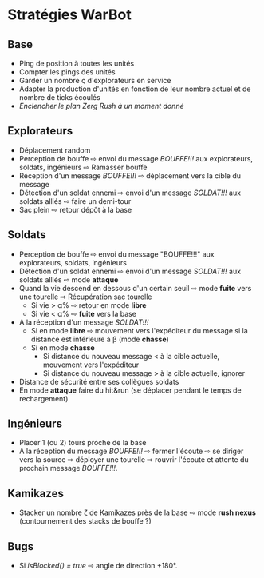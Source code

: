 # Stratégies WarBot

## Base
- Ping de position à toutes les unités
- Compter les pings des unités
- Garder un nombre ς d'explorateurs en service
- Adapter la production d'unités en fonction de leur nombre actuel et de nombre de ticks écoulés
- *Enclencher le plan Zerg Rush à un moment donné*

## Explorateurs
- Déplacement random
- Perception de bouffe ⇨ envoi du message *BOUFFE!!!* aux explorateurs, soldats, ingénieurs ⇨ Ramasser bouffe
- Réception d'un message *BOUFFE!!!* ⇨ déplacement vers la cible du message
- Détection d'un soldat ennemi ⇨ envoi d'un message *SOLDAT!!!* aux soldats alliés ⇨ faire un demi-tour
- Sac plein ⇨ retour dépôt à la base

## Soldats
- Perception de bouffe ⇨ envoi du message "BOUFFE!!!" aux explorateurs, soldats, ingénieurs
- Détection d'un soldat ennemi ⇨ envoi d'un message *SOLDAT!!!* aux soldats alliés ⇨ mode **attaque**
- Quand la vie descend en dessous d'un certain seuil ⇨ mode **fuite** vers une tourelle ⇨ Récupération sac tourelle
	- Si vie > α% ⇨ retour en mode **libre**
	- Si vie < α% ⇨ **fuite** vers la base
- A la réception d'un message *SOLDAT!!!*
	- Si en mode **libre** ⇨ mouvement vers l'expéditeur du message si la distance est inférieure à β  (mode **chasse**)
	- Si en mode **chasse**
		- Si distance du nouveau message < à la cible actuelle, mouvement vers l'expéditeur
		- Si distance du nouveau message > à la cible actuelle, ignorer
- Distance de sécurité entre ses collègues soldats
- En mode **attaque** faire du hit&run (se déplacer pendant le temps de rechargement)

## Ingénieurs
- Placer 1 (ou 2) tours proche de la base
- A la réception du message *BOUFFE!!!* ⇨ fermer l'écoute ⇨ se diriger vers la source ⇨ déployer une tourelle ⇨ rouvrir l'écoute et attente du prochain message *BOUFFE!!!*.

## Kamikazes
- Stacker un nombre ζ de Kamikazes près de la base ⇨ mode **rush nexus** (contournement des stacks de bouffe ?)

## Bugs
- Si *isBlocked() = true* ⇨ angle de direction +180°.
